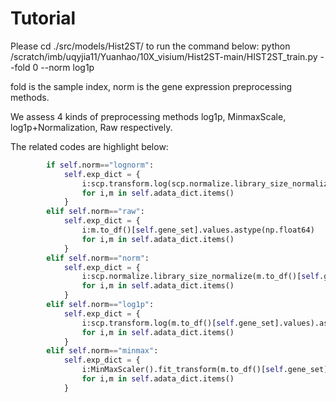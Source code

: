 # Tutorial
Please cd ./src/models/Hist2ST/ to run the command below:
python /scratch/imb/uqyjia11/Yuanhao/10X_visium/Hist2ST-main/HIST2ST_train.py --fold 0 --norm log1p

fold is the sample index, norm is the gene expression preprocessing methods. 

We assess 4 kinds of preprocessing methods log1p, MinmaxScale, log1p+Normalization, Raw respectively.

The related codes are highlight below:
```python
        if self.norm=="lognorm":
            self.exp_dict = {
                i:scp.transform.log(scp.normalize.library_size_normalize(m.to_df()[self.gene_set].values)).astype(np.float64)
                for i,m in self.adata_dict.items()
            }
        elif self.norm=="raw":
            self.exp_dict = {
                i:m.to_df()[self.gene_set].values.astype(np.float64) 
                for i,m in self.adata_dict.items()
            }
        elif self.norm=="norm":
            self.exp_dict = {
                i:scp.normalize.library_size_normalize(m.to_df()[self.gene_set].values).astype(np.float64)
                for i,m in self.adata_dict.items()
            }
        elif self.norm=="log1p":
            self.exp_dict = {
                i:scp.transform.log(m.to_df()[self.gene_set].values).astype(np.float64)
                for i,m in self.adata_dict.items()
            }
        elif self.norm=="minmax":
            self.exp_dict = {
                i:MinMaxScaler().fit_transform(m.to_df()[self.gene_set].values).astype(np.float64)
                for i,m in self.adata_dict.items()
            }
```
